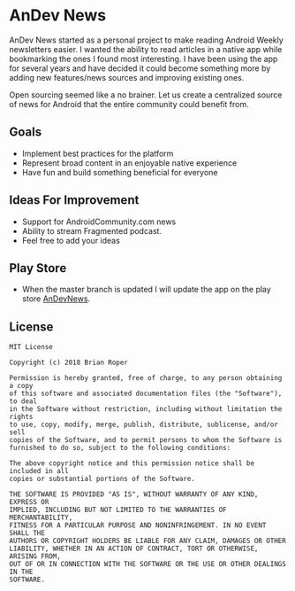 # AnDev News

AnDev News started as a personal project to make reading Android Weekly newsletters easier. I wanted the ability to read articles in a native app while bookmarking the ones I found most interesting. I have been using the app for several years and have decided it could become something more by adding new features/news sources and improving existing ones.

Open sourcing seemed like a no brainer. Let us create a centralized source of news for Android that the entire community could benefit from. 

## Goals

* Implement best practices for the platform
* Represent broad content in an enjoyable native experience
* Have fun and build something beneficial for everyone

## Ideas For Improvement

* Support for AndroidCommunity.com news
* Ability to stream Fragmented podcast. 
* Feel free to add your ideas

## Play Store

* When the master branch is updated I will update the app on the play store [AnDevNews](https://play.google.com/store/apps/details?id=com.licodelab.andevnews). 

## License

    MIT License

    Copyright (c) 2018 Brian Roper

    Permission is hereby granted, free of charge, to any person obtaining a copy
    of this software and associated documentation files (the "Software"), to deal
    in the Software without restriction, including without limitation the rights
    to use, copy, modify, merge, publish, distribute, sublicense, and/or sell
    copies of the Software, and to permit persons to whom the Software is
    furnished to do so, subject to the following conditions:

    The above copyright notice and this permission notice shall be included in all
    copies or substantial portions of the Software.

    THE SOFTWARE IS PROVIDED "AS IS", WITHOUT WARRANTY OF ANY KIND, EXPRESS OR
    IMPLIED, INCLUDING BUT NOT LIMITED TO THE WARRANTIES OF MERCHANTABILITY,
    FITNESS FOR A PARTICULAR PURPOSE AND NONINFRINGEMENT. IN NO EVENT SHALL THE
    AUTHORS OR COPYRIGHT HOLDERS BE LIABLE FOR ANY CLAIM, DAMAGES OR OTHER
    LIABILITY, WHETHER IN AN ACTION OF CONTRACT, TORT OR OTHERWISE, ARISING FROM,
    OUT OF OR IN CONNECTION WITH THE SOFTWARE OR THE USE OR OTHER DEALINGS IN THE
    SOFTWARE.
